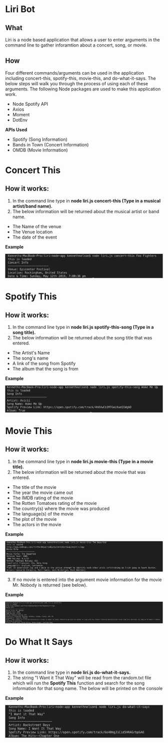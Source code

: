 # Liri Bot

## What
Liri is a node based application that allows a user to enter arguments in the command line to gather inforamtion about a concert, song, or movie.
## How
Four different commands/arguments can be used in the application including concert-this, spotify-this, movie-this, and do-what-it-says. The below steps will walk you through the process of using each of these arguments. The following Node packages are used to make this application work.

- Node Spotify API
- Axios 
- Moment
- DotEnv

**APIs Used**
- Spotify (Song Information)
- Bands in Town (Concert Information)
- OMDB (Movie Information)

# Concert This
## How it works: 
1. In the command line type in **node liri.js concert-this (Type in a musical artist/band name).**
2. The below information will be returned about the musical artist or band name.
- The Name of the venue
- The Venue location
- The date of the event

**Example**

![Concert This Screenshot](/screenshots/concert_this_screen_shot.png?raw=true "Concert this Screenshot")

# Spotify This
## How it works: 
1. In the command line type in **node liri.js spotify-this-song (Type in a song title).**
2. The below information will be returned about the song title that was entered.
- The  Artist's Name
- The song's name
- A link of the song from Spotify
- The album that the song is from

**Example**

![Spotify This Screenshot](/screenshots/spotify_this_screen_shot.png?raw=true "Spotify This Screenshot")

# Movie This
## How it works: 
1. In the command line type in **node liri.js movie-this (Type in a movie title).**
2. The below information will be returned about the movie that was entered.
- The title of the movie
- The year the movie came out
- The IMDB rating of the movie
- The Rotten Tomatoes rating of the movie
- The country(s) where the movie was produced
- The language(s) of the movie
- The plot of the movie
- The actors in the movie

**Example**

![Movie This Regular Screenshot](/screenshots/movie_this_screen_shot_regular.png?raw=true "Movie This Regular Screenshot")

3. If no movie is entered into the argument movie information for the movie Mr. Nobody is returned (see below).

**Example**

![Movie This Blank Screenshot](/screenshots/movie_this_screen_shot_blank.png?raw=true "Movie This Blank Screenshot")

# Do What It Says
## How it works: 
1. In the command line type in **node liri.js do-what-it-says.**
2. The string "I Want it That Way" will be read from the random.txt file which will run the **Spotify This** function and search for the song information for that song name. The below will be printed on the console

**Example**

![Do What It Says Screenshot](/screenshots/do_what_it_says.png?raw=true "Do What It Says Screenshot")
